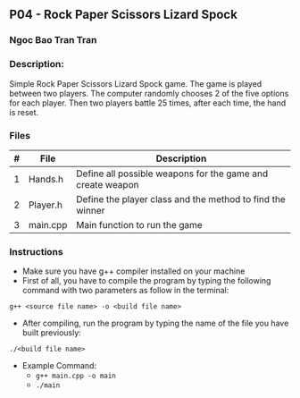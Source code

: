 ## P04 - Rock Paper Scissors Lizard Spock
### Ngoc Bao Tran Tran
### Description:

Simple Rock Paper Scissors Lizard Spock game. The game is played between two players. The computer randomly chooses 2 of the five options for each player. Then two players battle 25 times, after each time, the hand is reset.

### Files

|   #   | File       | Description                                                  |
| :---: | ---------- | -------------------------------------------------------------|
|   1   | Hands.h    | Define all possible weapons for the game and create weapon   |
|   2   | Player.h   | Define the player class and the method to find the winner    |
|   3   | main.cpp   | Main function to run the game                                |

### Instructions

- Make sure you have g++ compiler installed on your machine
- First of all, you have to compile the program by typing the following command with two parameters as follow in the terminal:
```
g++ <source file name> -o <build file name>
```
- After compiling, run the program by typing the name of the file you have built previously:
```
./<build file name>
```

- Example Command:
  - ```g++ main.cpp -o main```
  - ```./main```
